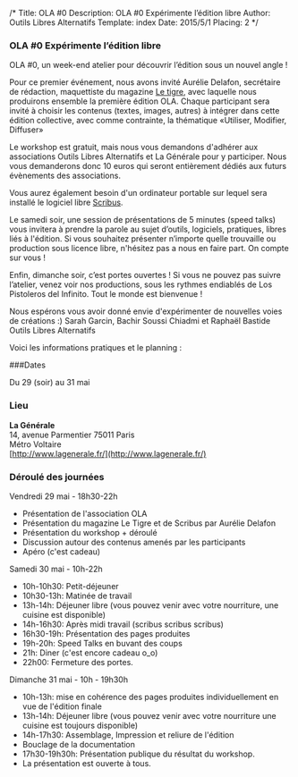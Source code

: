/*
Title: OLA #0
Description: OLA #0 Expérimente l’édition libre
Author: Outils Libres Alternatifs
Template: index
Date: 2015/5/1
Placing: 2
*/


### OLA #0 Expérimente l’édition libre

OLA #0, un week-end atelier pour découvrir l’édition sous un nouvel angle !

Pour ce premier événement, nous avons invité Aurélie Delafon, secrétaire de rédaction, maquettiste du magazine [Le tigre](http://le-tigre.net), avec laquelle nous produirons ensemble la première édition OLA. Chaque participant sera invité à choisir les contenus (textes, images, autres) à intégrer dans cette édition collective, avec comme contrainte, la thématique «Utiliser, Modifier, Diffuser»

Le workshop est gratuit, mais nous vous demandons d'adhérer aux associations Outils Libres Alternatifs et La Générale pour y participer. Nous vous demanderons donc 10 euros qui seront entièrement dédiés aux futurs évènements des associations.

Vous aurez également besoin d'un ordinateur portable sur lequel sera installé le logiciel libre [Scribus](http://scribus.net/).

Le samedi soir, une session de présentations de 5 minutes (speed talks) vous invitera à prendre la parole au sujet d’outils, logiciels, pratiques, libres liés à l'édition. Si vous souhaitez présenter n’importe quelle trouvaille ou production sous licence libre, n'hésitez pas a nous en faire part. On compte sur vous !

Enfin, dimanche soir, c’est portes ouvertes ! Si vous ne pouvez pas suivre l’atelier, venez voir nos productions, sous les rythmes endiablés de Los Pistoleros del Infinito. Tout le monde est bienvenue !

Nous espérons vous avoir donné envie d'expérimenter de nouvelles voies de créations :)
Sarah Garcin, Bachir Soussi Chiadmi et Raphaël Bastide
Outils Libres Alternatifs

Voici les informations pratiques et le planning :

###Dates

Du 29 (soir) au 31 mai

### Lieu

**La Générale**  
14, avenue Parmentier 75011 Paris  
Métro Voltaire  
[http://www.lagenerale.fr/](http://www.lagenerale.fr/)

### Déroulé des journées

Vendredi 29 mai - 18h30-22h

- Présentation de l'association OLA
- Présentation du magazine Le Tigre et de Scribus par Aurélie Delafon
- Présentation du workshop + déroulé
- Discussion autour des contenus amenés par les participants
- Apéro (c'est cadeau)

Samedi 30 mai - 10h-22h

- 10h-10h30: Petit-déjeuner
- 10h30-13h: Matinée de travail
- 13h-14h: Déjeuner libre (vous pouvez venir avec votre nourriture, une cuisine est disponible)
- 14h-16h30: Après midi travail (scribus scribus scribus)
- 16h30-19h: Présentation des pages produites
- 19h-20h: Speed Talks en buvant des coups
- 21h: Diner (c'est encore cadeau o_o)
- 22h00: Fermeture des portes.

Dimanche 31 mai - 10h - 19h30h

- 10h-13h: mise en cohérence des pages produites individuellement en vue de l'édition finale
- 13h-14h: Déjeuner libre (vous pouvez venir avec votre nourriture une cuisine est toujours disponible)
- 14h-17h30: Assemblage, Impression et reliure de l'édition
- Bouclage de la documentation
- 17h30-19h30h: Présentation publique du résultat du workshop.
- La présentation est ouverte à tous.
